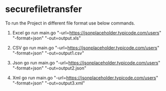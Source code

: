 # securefiletransfer

To run the Project in different file format use below commands.

1. Excel
go run main.go "-url=https://jsonplaceholder.typicode.com/users" "-format=json" "-out=output.xls"

2. CSV
go run main.go "-url=https://jsonplaceholder.typicode.com/users" "-format=json" "-out=output1.csv"

1. Json
go run main.go "-url=https://jsonplaceholder.typicode.com/users" "-format=json" "-out=output2.json"

1. Xml
go run main.go "-url=https://jsonplaceholder.typicode.com/users" "-format=json" "-out=output3.xml"
